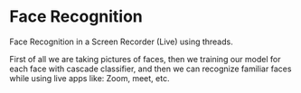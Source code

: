 # Face Recognition
Face Recognition in a Screen Recorder (Live) using threads.

First of all we are taking pictures of faces,
then we training our model for each face with cascade classifier,
and then we can recognize familiar faces while using live apps like:
Zoom, meet, etc.
